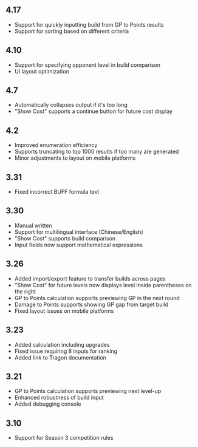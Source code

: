 ## 4.17

+ Support for quickly inputting build from GP to Points results
+ Support for sorting based on different criteria

## 4.10

+ Support for specifying opponent level in build comparison
+ UI layout optimization

## 4.7

+ Automatically collapses output if it's too long
+ "Show Cost" supports a continue button for future cost display

## 4.2

+ Improved enumeration efficiency
+ Supports truncating to top 1000 results if too many are generated
+ Minor adjustments to layout on mobile platforms

## 3.31

+ Fixed incorrect BUFF formula text

## 3.30

+ Manual written
+ Support for multilingual interface (Chinese/English)
+ "Show Cost" supports build comparison
+ Input fields now support mathematical expressions

## 3.26

+ Added import/export feature to transfer builds across pages
+ "Show Cost" for future levels now displays level inside parentheses on the right
+ GP to Points calculation supports previewing GP in the next round
+ Damage to Points supports showing GP gap from target build
+ Fixed layout issues on mobile platforms

## 3.23

+ Added calculation including upgrades
+ Fixed issue requiring 8 inputs for ranking
+ Added link to Tragon documentation

## 3.21

+ GP to Points calculation supports previewing next level-up
+ Enhanced robustness of build input
+ Added debugging console

## 3.10

+ Support for Season 3 competition rules